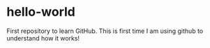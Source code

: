 # hello-world
First repository to learn GitHub.
This is first time I am using github to understand how it works!
